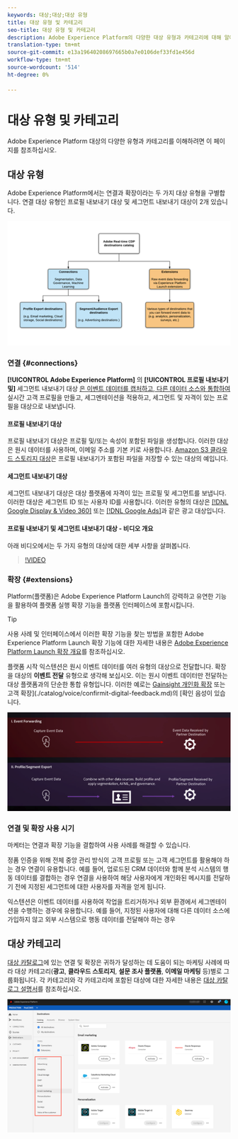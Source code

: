 ```yaml
---
keywords: 대상;대상;대상 유형
title: 대상 유형 및 카테고리
seo-title: 대상 유형 및 카테고리
description: Adobe Experience Platform의 다양한 대상 유형과 카테고리에 대해 알아봅니다.
translation-type: tm+mt
source-git-commit: e13a19640208697665b0a7e0106def33fd1e456d
workflow-type: tm+mt
source-wordcount: '514'
ht-degree: 0%

---
```



# 대상 유형 및 카테고리

Adobe Experience Platform 대상의 다양한 유형과 카테고리를 이해하려면 이 페이지를 참조하십시오.

## 대상 유형

Adobe Experience Platform에서는 연결과 확장이라는 두 가지 대상 유형을 구별합니다. 연결 대상 유형인 프로필 내보내기 대상 및 세그먼트 내보내기 대상이 2개 있습니다.

![대상 유형](./assets/destination-types/types-of-destinations.png)

### 연결 {#connections}

**[!UICONTROL Adobe Experience Platform]** 의  **[!UICONTROL 프로필 내보내기 및]** 세그먼트 내보내기 대상 [은 이벤트 데이터를 캡처하고, 다른 데이터 소스와 통합하여 ](../profile/home.md)실시간 고객 프로필을 만들고, 세그멘테이션을 적용하고, 세그먼트 및 자격이 있는 프로필을 대상으로 내보냅니다.

#### 프로필 내보내기 대상

프로필 내보내기 대상은 프로필 및/또는 속성이 포함된 파일을 생성합니다. 이러한 대상은 원시 데이터를 사용하며, 이메일 주소를 기본 키로 사용합니다. [Amazon S3 클라우드 스토리지 대상](./catalog/cloud-storage/amazon-s3.md)은 프로필 내보내기가 포함된 파일을 저장할 수 있는 대상의 예입니다.

#### 세그먼트 내보내기 대상

세그먼트 내보내기 대상은 대상 플랫폼에 자격이 있는 프로필 및 세그먼트를 보냅니다. 이러한 대상은 세그먼트 ID 또는 사용자 ID를 사용합니다. 이러한 유형의 대상은 [[!DNL Google Display & Video 360]](./catalog/advertising/google-dv360.md) 또는 [[!DNL Google Ads]](./catalog/advertising/google-ads-destination.md)과 같은 광고 대상입니다.

#### 프로필 내보내기 및 세그먼트 내보내기 대상 - 비디오 개요

아래 비디오에서는 두 가지 유형의 대상에 대한 세부 사항을 살펴봅니다.

>[!VIDEO](https://video.tv.adobe.com/v/29707?quality=12)

### 확장 {#extensions}

Platform(플랫폼)은 Adobe Experience Platform Launch의 강력하고 유연한 기능을 활용하여 플랫폼 실행 확장 기능을 플랫폼 인터페이스에 포함시킵니다.

>[!TIP]
>
>사용 사례 및 인터페이스에서 이러한 확장 기능을 찾는 방법을 포함한 Adobe Experience Platform Launch 확장 기능에 대한 자세한 내용은 [Adobe Experience Platform Launch 확장 개요](./catalog/launch-extensions/overview.md)를 참조하십시오.

플랫폼 시작 익스텐션은 원시 이벤트 데이터를 여러 유형의 대상으로 전달합니다. 확장을 대상의 **이벤트 전달** 유형으로 생각해 보십시오. 이는 원시 이벤트 데이터만 전달하는 대상 플랫폼과의 단순한 통합 유형입니다. 이러한 예로는 [Gainsight 개인화 확장](./catalog/personalization/gainsight.md) 또는 고객 확장](./catalog/voice/confirmit-digital-feedback.md)의 [확인 음성이 있습니다.

![다른 대상과 Experience Platform Launch 확장](./assets/common/launch-and-other-destinations.png)

### 연결 및 확장 사용 시기

마케터는 연결과 확장 기능을 결합하여 사용 사례를 해결할 수 있습니다.

정품 인증을 위해 전체 중앙 관리 방식의 고객 프로필 또는 고객 세그먼트를 활용해야 하는 경우 연결이 유용합니다. 예를 들어, 업로드된 CRM 데이터와 함께 분석 시스템의 행동 데이터를 결합하는 경우 연결을 사용하여 해당 사용자에게 개인화된 메시지를 전달하기 전에 지정된 세그먼트에 대한 사용자를 자격을 얻게 됩니다.

익스텐션은 이벤트 데이터를 사용하여 작업을 트리거하거나 외부 환경에서 세그멘테이션을 수행하는 경우에 유용합니다. 예를 들어, 지정된 사용자에 대해 다른 데이터 소스에 가입하지 않고 외부 시스템으로 행동 데이터를 전달해야 하는 경우

## 대상 카테고리

[대상 카탈로그](https://platform.adobe.com/destination/catalog)에 있는 연결 및 확장은 귀하가 달성하는 데 도움이 되는 마케팅 사례에 따라 대상 카테고리(**광고**, **클라우드 스토리지**, **설문 조사 플랫폼**, **이메일 마케팅** 등)별로 그룹화됩니다. 각 카테고리와 각 카테고리에 포함된 대상에 대한 자세한 내용은 [대상 카탈로그 설명서](./catalog/overview.md)를 참조하십시오.

![대상 카테고리](./assets/destination-types/destination-categories-menu.png)

